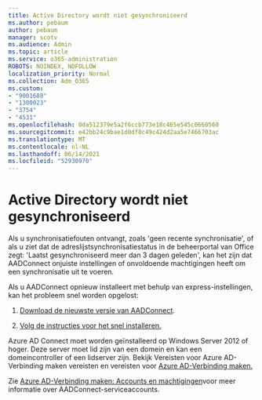 ```yaml
---
title: Active Directory wordt niet gesynchroniseerd
ms.author: pebaum
author: pebaum
manager: scotv
ms.audience: Admin
ms.topic: article
ms.service: o365-administration
ROBOTS: NOINDEX, NOFOLLOW
localization_priority: Normal
ms.collection: Adm_O365
ms.custom:
- "9001688"
- "1300023"
- "3754"
- "4531"
ms.openlocfilehash: 0da512379e5a2f6ccb773e18c465e545c0660560
ms.sourcegitcommit: e42bb24c9bae1d0df8c49c424d2aa5e7466703ac
ms.translationtype: MT
ms.contentlocale: nl-NL
ms.lasthandoff: 06/14/2021
ms.locfileid: "52930970"
---
```

# <a name="active-directory-not-syncing"></a>Active Directory wordt niet gesynchroniseerd

Als u synchronisatiefouten ontvangt, zoals 'geen recente synchronisatie', of als u ziet dat de adreslijstsynchronisatiestatus in de beheerportal van Office zegt: 'Laatst gesynchroniseerd meer dan 3 dagen geleden', kan het zijn dat AADConnect onjuiste instellingen of onvoldoende machtigingen heeft om een synchronisatie uit te voeren.  

Als u AADConnect opnieuw installeert met behulp van express-instellingen, kan het probleem snel worden opgelost:

1. [Download de nieuwste versie van AADConnect](https://go.microsoft.com/fwlink/?LinkId=615771).

2. [Volg de instructies voor het snel installeren.](/azure/active-directory/hybrid/how-to-connect-install-express)

Azure AD Connect moet worden geïnstalleerd op Windows Server 2012 of hoger. Deze server moet lid zijn van een domein en kan een domeincontroller of een lidserver zijn. Bekijk Vereisten voor Azure AD-Verbinding maken vereisten en vereisten voor [Azure AD-Verbinding maken.](/azure/active-directory/hybrid/how-to-connect-install-prerequisites)

Zie [Azure AD-Verbinding maken: Accounts en machtigingen](/azure/active-directory/hybrid/reference-connect-accounts-permissions)voor meer informatie over AADConnect-serviceaccounts.
